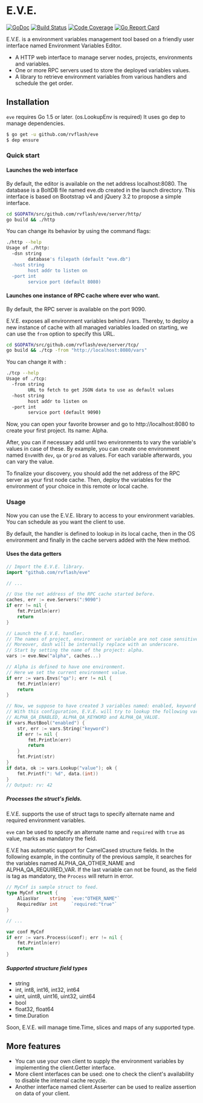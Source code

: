 # E.V.E.

[![GoDoc](https://godoc.org/github.com/rvflash/eve?status.svg)](https://godoc.org/github.com/rvflash/eve)
[![Build Status](https://img.shields.io/travis/rvflash/eve.svg)](https://travis-ci.org/rvflash/eve)
[![Code Coverage](https://img.shields.io/codecov/c/github/rvflash/eve.svg)](http://codecov.io/github/rvflash/eve?branch=master)
[![Go Report Card](https://goreportcard.com/badge/github.com/rvflash/eve)](https://goreportcard.com/report/github.com/rvflash/eve)


E.V.E. is a environment variables management tool based on
a friendly user interface named Environment Variables Editor. 

* A HTTP web interface to manage server nodes, projects, environments and variables.
* One or more RPC servers used to store the deployed variables values. 
* A library to retrieve environment variables from various handlers and schedule the get order.


## Installation

`eve` requires Go 1.5 or later. (os.LookupEnv is required)
It uses go dep to manage dependencies.

```bash
$ go get -u github.com/rvflash/eve
$ dep ensure
```


### Quick start

#### Launches the web interface

By default, the editor is available on the net address localhost:8080.
The database is a BoltDB file named eve.db created in the launch directory.
This interface is based on Bootstrap v4 and jQuery 3.2 to propose a simple interface.

```bash
cd $GOPATH/src/github.com/rvflash/eve/server/http/
go build && ./http
```

You can change its behavior by using the command flags:

```bash
./http --help
Usage of ./http:
  -dsn string
    	database's filepath (default "eve.db")
  -host string
    	host addr to listen on
  -port int
    	service port (default 8080)
``` 


#### Launches one instance of RPC cache where ever who want.

By default, the RPC server is available on the port 9090.

E.V.E. exposes all environment variables behind /vars.
Thereby, to deploy a new instance of cache with all managed variables loaded on starting, we can use the `from` option to specify this URL.

```bash
cd $GOPATH/src/github.com/rvflash/eve/server/tcp/
go build && ./tcp -from "http://localhost:8080/vars"
```

You can change it with :

```bash
./tcp --help
Usage of ./tcp:
  -from string
    	URL to fetch to get JSON data to use as default values
  -host string
    	host addr to listen on
  -port int
    	service port (default 9090)
```

Now, you can open your favorite browser and go to http://localhost:8080 to create your first project.
Its name: Alpha.

After, you can if necessary add until two environments to vary the variable's values in case of these. 
By example, you can create one environment named `Env`with `dev`, `qa` or `prod` as values.
For each variable afterwards, you can vary the value. 

To finalize your discovery, you should add the net address of the RPC server as your first node cache.
Then, deploy the variables for the environment of your choice in this remote or local cache.


### Usage

Now you can use the E.V.E. library to access to your environment variables.
You can schedule as you want the client to use. 

By default, the handler is defined to lookup in its local cache, then in the OS environment and
finally in the cache servers added with the New method. 


#### Uses the data getters

```go
// Import the E.V.E. library.
import "github.com/rvflash/eve"

// ...

// Use the net address of the RPC cache started before. 
caches, err := eve.Servers(":9090")
if err != nil {
    fmt.Println(err)
    return
}

// Launch the E.V.E. handler.
// The names of project, environment or variable are not case sensitive.
// Moreover, dash will be internally replace with an underscore. 
// Start by setting the name of the project: alpha.
vars := eve.New("alpha", caches...)

// Alpha is defined to have one environment.
// Here we set the current environment value.
if err := vars.Envs("qa"); err != nil {
    fmt.Println(err)
    return
}

// Now, we suppose to have created 3 variables named: enabled, keyword and value.
// With this configuration, E.V.E. will try to lookup the following variables:
// ALPHA_QA_ENABLED, ALPHA_QA_KEYWORD and ALPHA_QA_VALUE.
if vars.MustBool("enabled") {
    str, err := vars.String("keyword")
    if err != nil {
    	fmt.Println(err)
        return
    }
    fmt.Print(str)
}
if data, ok := vars.Lookup("value"); ok {
    fmt.Printf(": %d", data.(int))
}
// Output: rv: 42
```


##### Processes the struct's fields.

E.V.E. supports the use of struct tags to specify alternate name and required environment variables.

`eve` can be used to specify an alternate name and `required` with `true` as value, marks as mandatory the field.

E.V.E has automatic support for CamelCased structure fields.
In the following example, in the continuity of the previous sample, it searches for the variables named ALPHA_QA_OTHER_NAME and ALPHA_QA_REQUIRED_VAR.
If the last variable can not be found, as the field is tag as mandatory, the `Process` will return in error.

```go
// MyCnf is sample struct to feed.
type MyCnf struct {
    AliasVar    string  `eve:"OTHER_NAME"`
    RequiredVar int     `required:"true"`
}

// ...

var conf MyCnf
if err := vars.Process(&conf); err != nil {
    fmt.Println(err)
    return
}
```


##### Supported structure field types

* string
* int, int8, int16, int32, int64
* uint, uint8, uint16, uint32, uint64
* bool
* float32, float64
* time.Duration

Soon, E.V.E. will manage time.Time, slices and maps of any supported type. 


## More features

* You can use your own client to supply the environment variables by implementing the client.Getter interface.
* More client interfaces can be used: one to check the client's availability to disable the internal cache recycle.
* Another interface named client.Asserter can be used to realize assertion on data of your client.